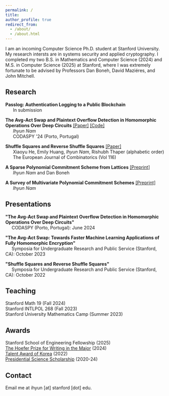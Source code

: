 ```yaml
---
permalink: /
title:
author_profile: true
redirect_from:
  - /about/
  - /about.html
---
```

I am an incoming Computer Science Ph.D. student at Stanford University. My research intersts are in systems security and applied cryptography. I completed my two B.S. in Mathematics and Computer Science (2024) and M.S. in Computer Science (2025) at Stanford, where I was extremely fortunate to be advised by Professors Dan Boneh, David Maziéres, and John Mitchell.

## Research <a id="research"></a>
**Passlog: Authentication Logging to a Public Blockchain**
<br>&nbsp;&nbsp;&nbsp;&nbsp;&nbsp; In submission

**The Avg-Act Swap and Plaintext Overflow Detection in Homomorphic Operations Over Deep Circuits** [[Paper]](https://dl.acm.org/doi/pdf/10.1145/3626232.3653277) [[Code]](https://github.com/ihyunnam/Avg-Act-Swap)
<br>&nbsp;&nbsp;&nbsp;&nbsp;&nbsp; *Ihyun Nam*
<br>&nbsp;&nbsp;&nbsp;&nbsp;&nbsp; CODASPY '24 (Porto, Portugal)

**Shuffle Squares and Reverse Shuffle Squares** [[Paper]](https://pdf.sciencedirectassets.com/272420/1-s2.0-S0195669823X00079/1-s2.0-S0195669823002019/main.pdf?X-Amz-Security-Token=IQoJb3JpZ2luX2VjEID%2F%2F%2F%2F%2F%2F%2F%2F%2F%2FwEaCXVzLWVhc3QtMSJHMEUCID0bKPQNxvp94mwkosn%2F7rx8sDLuXQaFqkhfXXJXAg6sAiEAgIemgjCp8TeWTcGID9ZdP%2FhO9SrPjSg8dzgeUwTy4LwquwUIyf%2F%2F%2F%2F%2F%2F%2F%2F%2F%2FARAFGgwwNTkwMDM1NDY4NjUiDNRI012SD7tos9i7CiqPBStFTwRjGH5zUKgB1cBnbqsuv53Zg3gxrVx7hjM9zJkpAlm%2F%2BUk8eABasvbf3ZKjVW9JfilYXyw4AW1cNiZ06kY%2FsCb2aPb4tVqX9ZzgOLzC3ZzAnPn2XXyDv1y%2FIYuUUWn9vtVuSYMbPfiOYtrbVKeaWRjF%2FslbDtnyJPSQhrrrw068KKvmLmdR4tUuDA96haR2d3KnPfGZ%2BI4czOAXe19hUUhIbLXYZnbs2%2BFRi1vVYEVVCc78jXGGGca1NCBxYkymYsyvlNCrzA8HD%2Fhd39vfnyExta7Mr%2B3VTtks3QvCsShpPW%2F5XsIGC7uZSNPXTItb0R8vk1ACbX0G3hRWUorQXAef4NzMhBlvua%2BQ9vduU4HJfJXiwwJ5FqUQC0TSRAio6%2Fy0Eu187JOa0OpqPhWbDE9lg6Oke5eQGkiWSmAaM55sarmVyktjIzBtlC5RE%2BQfFP7yAmDg6TCc2xszaol9tpC73CGmWrFCOdnK5nSjKt4%2Fidg%2B8yfIqlZnC%2FUEq9mg9W5QQqHoYQuK60QRquveXQGGTv7bbF9eOYFw9wbUeiL4M%2B%2BuV8oCY%2Bi38GZ316kzmcNmVak2vXQ3yucntsWj9mW4d46ZRyIeqADUZoE08H87Ov%2BgBy5IjXxG0kB7NJ4iSIwsVauy89SDAiqFUtFqlDgJe0K4dv6yX8WPSDJsm6FsFs4kapGW2u0oLSLuceTHiHvQq3z1EVXAEdBRHaFxEG57lfF%2BR%2FrF0JaZhmxCQyIrFH%2BNmDUwema69ZUwkzJcs0nLNI7antAYHIsEwkWkbmdDmy0esSTH2ggc7RlNsczyuc0R0CfWCY1S45h70lXG4TY9hWNvarizW1zXfsjtcQBiq0DOWKej%2Fy8SqMww2d78twY6sQFLrRBFL%2B1WbDt0LVBx0TB%2B8pwuOKPkqLb%2BwzP28OTGHw2DvHM15t8CDgKVajbedte0tyKpbDWgLmRfzou8J0%2B9Sz3vUAw1YzbxWmvA28G12fHlSkZhT8v67yRHq%2BVUHeFw6ZH6eKvkFN%2B%2FzZv%2BSsWFr7CfVwfjEvwLCsXsxFY2ymWwFCxifp4675dJ2vqpvljpBoqoCbAWYh1pbL9YRjx0cySz%2Bfy%2BombnOhkxXNuMOdg%3D&X-Amz-Algorithm=AWS4-HMAC-SHA256&X-Amz-Date=20241004T005649Z&X-Amz-SignedHeaders=host&X-Amz-Expires=300&X-Amz-Credential=ASIAQ3PHCVTYSIRJC5A2%2F20241004%2Fus-east-1%2Fs3%2Faws4_request&X-Amz-Signature=b99419d4c139f49d976d20301983bf724ae0e78b169ab8a96df421f6f0afd9ea&hash=bc2c052aeb7171d4467a60aec96cd1e75557dd780666fb2fcb353270f6ba7f9d&host=68042c943591013ac2b2430a89b270f6af2c76d8dfd086a07176afe7c76c2c61&pii=S0195669823002019&tid=spdf-2d06e26e-bea6-4448-8cec-27a3162605aa&sid=c0d810a07f18b9460788338-69cdd54e306agxrqa&type=client&tsoh=d3d3LnNjaWVuY2VkaXJlY3QuY29t&ua=10145d06035156540b03&rr=8cd136da6b72cf2f&cc=us)
<br>&nbsp;&nbsp;&nbsp;&nbsp;&nbsp; Xiaoyu He, Emily Huang, *Ihyun Nam*, Rishubh Thaper (alphabetic order)
<br>&nbsp;&nbsp;&nbsp;&nbsp;&nbsp; The European Journal of Combinatorics (Vol 116)

**A Sparse Polynomial Commitment Scheme from Lattices** [[Preprint]](/files/spartic.pdf)
<br>&nbsp;&nbsp;&nbsp;&nbsp;&nbsp; *Ihyun Nam* and Dan Boneh

**A Survey of Multivariate Polynomial Commitment Schemes** [[Preprint]](https://arxiv.org/pdf/2306.11383)
<br>&nbsp;&nbsp;&nbsp;&nbsp;&nbsp; *Ihyun Nam*

## Presentations <a id="presentations"></a>
<b>"The Avg-Act Swap and Plaintext Overflow Detection in Homomorphic Operations Over Deep Circuits"</b>
<br>&nbsp;&nbsp;&nbsp;&nbsp;&nbsp;CODASPY (Porto, Portugal): June 2024

<b>"The Avg-Act Swap: Towards Faster Machine Learning Applications of Fully Homomorphic Encryption"</b>
<br>&nbsp;&nbsp;&nbsp;&nbsp;&nbsp;Symposia for Undergraduate Research and Public Service (Stanford, CA): October 2023

<b>"Shuffle Squares and Reverse Shuffle Squares"</b>
<br>&nbsp;&nbsp;&nbsp;&nbsp;&nbsp;Symposia for Undergraduate Research and Public Service (Stanford, CA): October 2022

## Teaching <a id="teaching"></a>
Stanford Math 19 (Fall 2024)
<br>Stanford INTLPOL 268 (Fall 2023)
<br>Stanford University Mathematics Camp (Summer 2023)

## Awards <a id="awards"></a>
Stanford School of Engineering Fellowship (2025)
<br>[The Hoefer Prize for Writing in the Major](https://pwr.stanford.edu/hoefer-prize-essays-archive) (2024)
<br>[Talent Award of Korea](https://en.wikipedia.org/wiki/Talent_Award_of_Korea) (2022)
<br>[Presidential Science Scholarship](https://educationusa.state.gov/scholarships/presidential-science-scholarship-korea-student-aid-foundation-hangugjanghagjaedan) (2020-24)

## Contact
Email me at ihyun [at] stanford [dot] edu.
